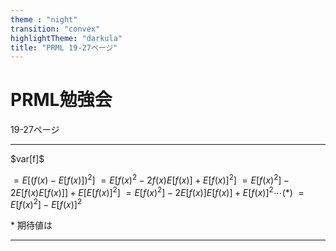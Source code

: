```yaml
---
theme : "night"
transition: "convex"
highlightTheme: "darkula"
title: "PRML 19-27ページ"
---
```


# PRML勉強会

19-27ページ

---

<div style="text-align:left;">
$var[f]$

$= E[(f(x) - E[f(x)])^2]$
$= E[f(x)^2 - 2 f(x) E[f(x)] + E[f(x)]^2]$
$= E[f(x)^2] - 2 E[f(x) E[f(x)]] + E[E[f(x)]^2]$
$= E[f(x)^2] - 2 E[f(x)] E[f(x)] + E[f(x)]^2 \cdots (\ast)$
$= E[f(x)^2] - E[f(x)]^2$

$\ast$ 期待値は
<div>

---
